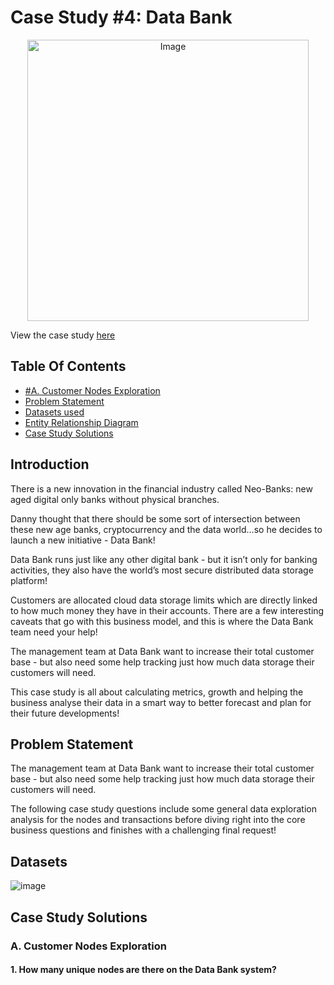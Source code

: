 <p align="center"><h1><b>Case Study #4: Data Bank</b></h1> </p>
<p align="center">
<img src="https://8weeksqlchallenge.com/images/case-study-designs/4.png" alt="Image" width="450" height="450">

View the case study [here](https://8weeksqlchallenge.com/case-study-4/)
  
## Table Of Contents
  - [#A. Customer Nodes Exploration](https://github.com/TAQUOCANH/8-Week-SQL-Challenge/blob/main/Case%20Study%20%23%204%20-%20Data%20Bank/README.md#a-customer-nodes-exploration)
  - [Problem Statement](#problem-statement)
  - [Datasets used](#datasets-used)
  - [Entity Relationship Diagram](#entity-relationship-diagram)
  - [Case Study Solutions](#case-study-solutions)
  
## Introduction
There is a new innovation in the financial industry called Neo-Banks: new aged digital only banks without physical branches.

Danny thought that there should be some sort of intersection between these new age banks, cryptocurrency and the data world…so he decides to launch a new initiative - Data Bank!

Data Bank runs just like any other digital bank - but it isn’t only for banking activities, they also have the world’s most secure distributed data storage platform!

Customers are allocated cloud data storage limits which are directly linked to how much money they have in their accounts. There are a few interesting caveats that go with this business model, and this is where the Data Bank team need your help!

The management team at Data Bank want to increase their total customer base - but also need some help tracking just how much data storage their customers will need.

This case study is all about calculating metrics, growth and helping the business analyse their data in a smart way to better forecast and plan for their future developments!


## Problem Statement
The management team at Data Bank want to increase their total customer base - but also need some help tracking just how much data storage their customers will need.

The following case study questions include some general data exploration analysis for the nodes and transactions before diving right into the core business questions and finishes with a challenging final request!


## Datasets
![image](https://user-images.githubusercontent.com/77529445/165748352-09dfcafd-07a6-4bf0-b171-7ba0ec75aa22.png)
  
## Case Study Solutions
### A. Customer Nodes Exploration
#### 1. How many unique nodes are there on the Data Bank system?

